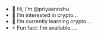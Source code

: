 - 👋 Hi, I’m @priyaannshu
- 👀 I’m interested in crypto...
- 🌱 I’m currently learning crypto.... 
- ⚡ Fun fact: I'm available.....

<!---
priyaannshu/priyaannshu is a ✨ special ✨ repository because its `README.md` (this file) appears on your GitHub profile.
You can click the Preview link to take a look at your changes.
--->
